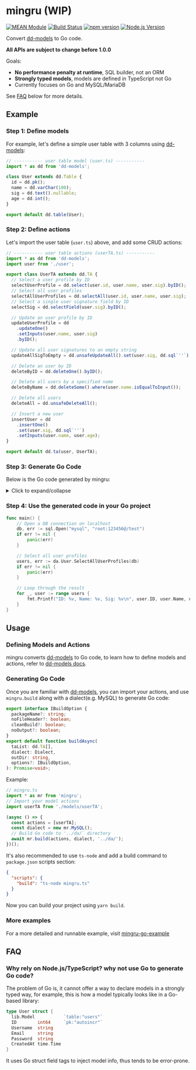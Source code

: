 # mingru (WIP)

[![MEAN Module](https://img.shields.io/badge/MEAN%20Module-TypeScript-blue.svg?style=flat-square)](https://github.com/mgenware/MEAN-Module)
[![Build Status](https://img.shields.io/travis/mgenware/mingru.svg?style=flat-square&label=Build+Status)](https://travis-ci.org/mgenware/mingru)
[![npm version](https://img.shields.io/npm/v/mingru.svg?style=flat-square)](https://npmjs.com/package/mingru)
[![Node.js Version](http://img.shields.io/node/v/mingru.svg?style=flat-square)](https://nodejs.org/en/)

Convert [dd-models](https://github.com/mgenware/dd-models) to Go code.

**All APIs are subject to change before 1.0.0**

Goals:

- **No performance penalty at runtime**, SQL builder, not an ORM
- **Strongly typed models**, models are defined in TypeScript not Go
- Currently focuses on Go and MySQL/MariaDB

See [FAQ](#faq) below for more details.

## Example

### Step 1: Define models

For example, let's define a simple user table with 3 columns using [dd-models](https://github.com/mgenware/dd-models):

```ts
// ----------- user table model (user.ts) -----------
import * as dd from 'dd-models';

class User extends dd.Table {
  id = dd.pk();
  name = dd.varChar(100);
  sig = dd.text().nullable;
  age = dd.int();
}

export default dd.table(User);
```

### Step 2: Define actions

Let's import the user table (`user.ts`) above, and add some CRUD actions:

```ts
// ----------- user table actions (userTA.ts) -----------
import * as dd from 'dd-models';
import user from './user';

export class UserTA extends dd.TA {
  // Select a user profile by ID
  selectUserProfile = dd.select(user.id, user.name, user.sig).byID();
  // Select all user profiles
  selectAllUserProfiles = dd.selectAll(user.id, user.name, user.sig);
  // Select a single user signature field by ID
  selectSig = dd.selectField(user.sig).byID();

  // Update an user profile by ID
  updateUserProfile = dd
    .updateOne()
    .setInputs(user.name, user.sig)
    .byID();

  // Update all user signatures to an empty string
  updateAllSigToEmpty = dd.unsafeUpdateAll().set(user.sig, dd.sql`''`);

  // Delete an user by ID
  deleteByID = dd.deleteOne().byID();

  // Delete all users by a specified name
  deleteByName = dd.deleteSome().where(user.name.isEqualToInput());

  // Delete all users
  deleteAll = dd.unsafeDeleteAll();

  // Insert a new user
  insertUser = dd
    .insertOne()
    .set(user.sig, dd.sql`''`)
    .setInputs(user.name, user.age);
}

export default dd.ta(user, UserTA);
```

### Step 3: Generate Go Code

Below is the Go code generated by mingru:

<details><summary>Click to expand/collapse</summary>
<p>

```go
 /******************************************************************************************
 * This code was automatically generated by mingru (https://github.com/mgenware/mingru)
 * Do not edit this file manually, your changes will be overwritten.
 ******************************************************************************************/

package da

import (
	"github.com/mgenware/go-packagex/v5/dbx"
)

// TableTypeUser ...
type TableTypeUser struct {
}

// User ...
var User = &TableTypeUser{}

// ------------ Actions ------------

// UserTableSelectUserProfileResult ...
type UserTableSelectUserProfileResult struct {
	ID   uint64
	Name string
	Sig  *string
}

// SelectUserProfile ...
func (da *TableTypeUser) SelectUserProfile(queryable dbx.Queryable, id uint64) (*UserTableSelectUserProfileResult, error) {
	result := &UserTableSelectUserProfileResult{}
	err := queryable.QueryRow("SELECT `id`, `name`, `sig` FROM `user` WHERE `id` = ?", id).Scan(&result.ID, &result.Name, &result.Sig)
	if err != nil {
		return nil, err
	}
	return result, nil
}

// UserTableSelectAllUserProfilesResult ...
type UserTableSelectAllUserProfilesResult struct {
	ID   uint64
	Name string
	Sig  *string
}

// SelectAllUserProfiles ...
func (da *TableTypeUser) SelectAllUserProfiles(queryable dbx.Queryable) ([]*UserTableSelectAllUserProfilesResult, error) {
	rows, err := queryable.Query("SELECT `id`, `name`, `sig` FROM `user`")
	if err != nil {
		return nil, err
	}
	result := make([]*UserTableSelectAllUserProfilesResult, 0)
	defer rows.Close()
	for rows.Next() {
		item := &UserTableSelectAllUserProfilesResult{}
		err = rows.Scan(&item.ID, &item.Name, &item.Sig)
		if err != nil {
			return nil, err
		}
		result = append(result, item)
	}
	err = rows.Err()
	if err != nil {
		return nil, err
	}
	return result, nil
}

// SelectSig ...
func (da *TableTypeUser) SelectSig(queryable dbx.Queryable, id uint64) (*string, error) {
	var result *string
	err := queryable.QueryRow("SELECT `sig` FROM `user` WHERE `id` = ?", id).Scan(&result)
	if err != nil {
		return result, err
	}
	return result, nil
}

// UpdateUserProfile ...
func (da *TableTypeUser) UpdateUserProfile(queryable dbx.Queryable, id uint64, name string, sig *string) error {
	result, err := queryable.Exec("UPDATE `user` SET `name` = ?, `sig` = ? WHERE `id` = ?", name, sig, id)
	return dbx.CheckOneRowAffectedWithError(result, err)
}

// UpdateAllSigToEmpty ...
func (da *TableTypeUser) UpdateAllSigToEmpty(queryable dbx.Queryable) (int, error) {
	result, err := queryable.Exec("UPDATE `user` SET `sig` = ''")
	return dbx.GetRowsAffectedIntWithError(result, err)
}

// DeleteByID ...
func (da *TableTypeUser) DeleteByID(queryable dbx.Queryable, id uint64) error {
	result, err := queryable.Exec("DELETE FROM `user` WHERE `id` = ?", id)
	return dbx.CheckOneRowAffectedWithError(result, err)
}

// DeleteByName ...
func (da *TableTypeUser) DeleteByName(queryable dbx.Queryable, name string) (int, error) {
	result, err := queryable.Exec("DELETE FROM `user` WHERE `name` = ?", name)
	return dbx.GetRowsAffectedIntWithError(result, err)
}

// DeleteAll ...
func (da *TableTypeUser) DeleteAll(queryable dbx.Queryable) (int, error) {
	result, err := queryable.Exec("DELETE FROM `user`")
	return dbx.GetRowsAffectedIntWithError(result, err)
}

// InsertUser ...
func (da *TableTypeUser) InsertUser(queryable dbx.Queryable, name string, age int) (uint64, error) {
	result, err := queryable.Exec("INSERT INTO `user` (`sig`, `name`, `age`) VALUES ('', ?, ?)", name, age)
	return dbx.GetLastInsertIDUint64WithError(result, err)
}
```

</p>
</details>

### Step 4: Use the generated code in your Go project

```go
func main() {
	// Open a DB connection on localhost
	db, err := sql.Open("mysql", "root:123456@/test")
	if err != nil {
		panic(err)
	}

	// Select all user profiles
	users, err := da.User.SelectAllUserProfiles(db)
	if err != nil {
		panic(err)
	}

	// Loop through the result
	for _, user := range users {
		fmt.Printf("ID: %v, Name: %v, Sig: %v\n", user.ID, user.Name, user.Sig)
	}
}
```

## Usage

### Defining Models and Actions

mingru converts [dd-models](https://github.com/mgenware/dd-models) to Go code, to learn how to define models and actions, refer to [dd-models docs](https://github.com/mgenware/dd-models).

### Generating Go Code

Once you are familiar with [dd-models](https://github.com/mgenware/dd-models), you can import your actions, and use `mingru.build` along with a dialect(e.g. MySQL) to generate Go code:

```ts
export interface IBuildOption {
  packageName?: string;
  noFileHeader?: boolean;
  cleanBuild?: boolean;
  noOutput?: boolean;
}
export default function buildAsync(
  taList: dd.TA[],
  dialect: Dialect,
  outDir: string,
  options?: IBuildOption,
): Promise<void>;
```

Example:

```ts
// mingru.ts
import * as mr from 'mingru';
// Import your model actions
import userTA from './models/userTA';

(async () => {
  const actions = [userTA];
  const dialect = new mr.MySQL();
  // Build Go code to '../da/` directory
  await mr.build(actions, dialect, '../da/');
})();
```

It's also recommended to use `ts-node` and add a build command to `package.json` scripts section:

```json
{
  "scripts": {
    "build": "ts-node mingru.ts"
  }
}
```

Now you can build your project using `yarn build`.

### More examples

For a more detailed and runnable example, visit [mingru-go-example](https://github.com/mgenware/mingru-go-example)

## FAQ

### Why rely on Node.js/TypeScript? why not use Go to generate Go code?

The problem of Go is, it cannot offer a way to declare models in a strongly typed way, for example, this is how a model typically looks like in a Go-based library:

```go
type User struct {
  lib.Model           `table:"users"`
  ID        int64     `pk:"autoincr"`
  Username  string
  Email     string
  Password  string
  CreatedAt time.Time
}
```

It uses Go struct field tags to inject model info, thus tends to be error-prone.

